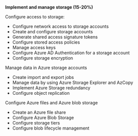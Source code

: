 **Implement and manage storage (15-20%)**

Configure access to storage:	

- Configure network access to storage accounts
- Create and configure storage accounts
- Generate shared access signature tokens
- Configure stored access policies
- Manage access keys
- Configure Azure AD Authentication for a storage account
- Configure storage encryption

Manage data in Azure storage accounts	

- Create import and export jobs
- Manage data by using Azure Storage Explorer and AzCopy
- Implement Azure Storage redundancy
- Configure object replication

Configure Azure files and Azure blob storage	

- Create an Azure file share
- Configure Azure Blob Storage
- Configure storage tiers
- Configure blob lifecycle management
